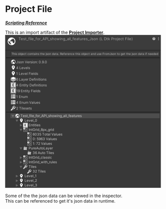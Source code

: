 # Project File
[_**Scripting Reference**_](../../api/LDtkUnity.LDtkProjectFile.yml)

This is an import artifact of the [**Project Importer**](../Importer/topic_ProjectImporter.md).  
![Project Inspector](../../images/img_Unity_Json_Project.png)

Some of the the json data can be viewed in the inspector.  
This can be referenced to get it's json data in runtime.